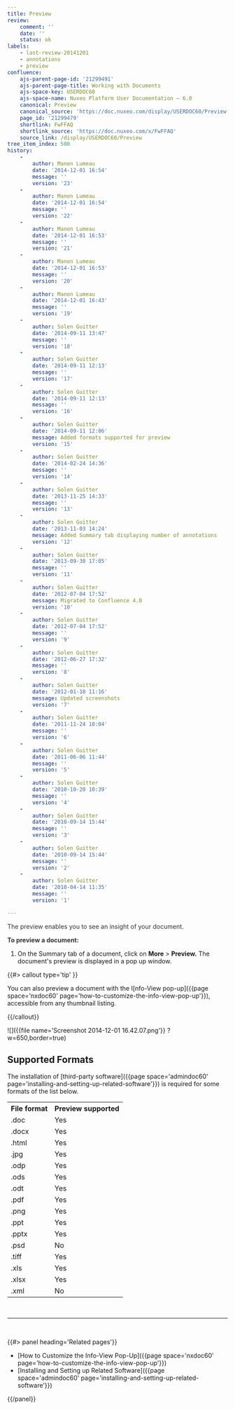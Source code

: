 ```yaml
---
title: Preview
review:
    comment: ''
    date: ''
    status: ok
labels:
    - last-review-20141201
    - annotations
    - preview
confluence:
    ajs-parent-page-id: '21299491'
    ajs-parent-page-title: Working with Documents
    ajs-space-key: USERDOC60
    ajs-space-name: Nuxeo Platform User Documentation — 6.0
    canonical: Preview
    canonical_source: 'https://doc.nuxeo.com/display/USERDOC60/Preview'
    page_id: '21299479'
    shortlink: FwFFAQ
    shortlink_source: 'https://doc.nuxeo.com/x/FwFFAQ'
    source_link: /display/USERDOC60/Preview
tree_item_index: 500
history:
    -
        author: Manon Lumeau
        date: '2014-12-01 16:54'
        message: ''
        version: '23'
    -
        author: Manon Lumeau
        date: '2014-12-01 16:54'
        message: ''
        version: '22'
    -
        author: Manon Lumeau
        date: '2014-12-01 16:53'
        message: ''
        version: '21'
    -
        author: Manon Lumeau
        date: '2014-12-01 16:53'
        message: ''
        version: '20'
    -
        author: Manon Lumeau
        date: '2014-12-01 16:43'
        message: ''
        version: '19'
    -
        author: Solen Guitter
        date: '2014-09-11 13:47'
        message: ''
        version: '18'
    -
        author: Solen Guitter
        date: '2014-09-11 12:13'
        message: ''
        version: '17'
    -
        author: Solen Guitter
        date: '2014-09-11 12:13'
        message: ''
        version: '16'
    -
        author: Solen Guitter
        date: '2014-09-11 12:06'
        message: Added formats supported for preview
        version: '15'
    -
        author: Solen Guitter
        date: '2014-02-24 14:36'
        message: ''
        version: '14'
    -
        author: Solen Guitter
        date: '2013-11-25 14:33'
        message: ''
        version: '13'
    -
        author: Solen Guitter
        date: '2013-11-03 14:24'
        message: Added Summary tab displaying number of annotations
        version: '12'
    -
        author: Solen Guitter
        date: '2013-09-30 17:05'
        message: ''
        version: '11'
    -
        author: Solen Guitter
        date: '2012-07-04 17:52'
        message: Migrated to Confluence 4.0
        version: '10'
    -
        author: Solen Guitter
        date: '2012-07-04 17:52'
        message: ''
        version: '9'
    -
        author: Solen Guitter
        date: '2012-06-27 17:32'
        message: ''
        version: '8'
    -
        author: Solen Guitter
        date: '2012-01-18 11:16'
        message: Updated screenshots
        version: '7'
    -
        author: Solen Guitter
        date: '2011-11-24 10:04'
        message: ''
        version: '6'
    -
        author: Solen Guitter
        date: '2011-06-06 11:44'
        message: ''
        version: '5'
    -
        author: Solen Guitter
        date: '2010-10-20 10:39'
        message: ''
        version: '4'
    -
        author: Solen Guitter
        date: '2010-09-14 15:44'
        message: ''
        version: '3'
    -
        author: Solen Guitter
        date: '2010-09-14 15:44'
        message: ''
        version: '2'
    -
        author: Solen Guitter
        date: '2010-04-14 11:35'
        message: ''
        version: '1'

---
```

<span style="color: rgb(51,51,51);">The preview enables you to see an insight of your document.&nbsp;</span>

**<span style="color: rgb(51,51,51);">To preview a document:</span>**

1.  On the Summary tab of a document, click on **More** > **Preview.**
    The document's preview is displayed in a pop up window.

{{#> callout type='tip' }}

You can also preview a document with the I[nfo-View pop-up]({{page space='nxdoc60' page='how-to-customize-the-info-view-pop-up'}}), accessible from any thumbnail listing.

{{/callout}}

![]({{file name='Screenshot 2014-12-01 16.42.07.png'}} ?w=650,border=true)

## Supported Formats

The installation of [third-party software]({{page space='admindoc60' page='installing-and-setting-up-related-software'}}) is required for some formats of the list below.

<div class="table-scroll"><table class="hover"><tbody><tr><th colspan="1">File format</th><th colspan="1">Preview supported</th></tr><tr><td colspan="1">.doc</td><td colspan="1">Yes</td></tr><tr><td colspan="1">.docx</td><td colspan="1">Yes</td></tr><tr><td colspan="1">.html</td><td colspan="1">Yes</td></tr><tr><td colspan="1">.jpg</td><td colspan="1">Yes</td></tr><tr><td colspan="1">.odp</td><td colspan="1">Yes</td></tr><tr><td colspan="1">.ods</td><td colspan="1">Yes</td></tr><tr><td colspan="1">.odt</td><td colspan="1">Yes</td></tr><tr><td colspan="1">.pdf</td><td colspan="1">Yes</td></tr><tr><td colspan="1">.png</td><td colspan="1">Yes</td></tr><tr><td colspan="1">.ppt</td><td colspan="1">Yes</td></tr><tr><td colspan="1">.pptx</td><td colspan="1">Yes</td></tr><tr><td colspan="1">.psd</td><td colspan="1">No</td></tr><tr><td colspan="1">.tiff</td><td colspan="1">Yes</td></tr><tr><td colspan="1">.xls</td><td colspan="1">Yes</td></tr><tr><td colspan="1">.xlsx</td><td colspan="1">Yes</td></tr><tr><td colspan="1">.xml</td><td colspan="1">No</td></tr></tbody></table></div>

&nbsp;

* * *

&nbsp;

<div class="row" data-equalizer data-equalize-on="medium"><div class="column medium-6">{{#> panel heading='Related pages'}}

*   [How to Customize the Info-View Pop-Up]({{page space='nxdoc60' page='how-to-customize-the-info-view-pop-up'}})
*   [Installing and Setting up Related Software]({{page space='admindoc60' page='installing-and-setting-up-related-software'}})

{{/panel}}</div><div class="column medium-6">

&nbsp;

&nbsp;

</div></div>
